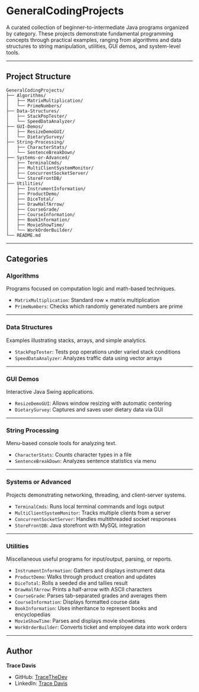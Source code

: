 # GeneralCodingProjects

A curated collection of beginner-to-intermediate Java programs organized by category. These projects demonstrate fundamental programming concepts through practical examples, ranging from algorithms and data structures to string manipulation, utilities, GUI demos, and system-level tools.

---

## Project Structure

```
GeneralCodingProjects/
├── Algorithms/
│   ├── MatrixMultiplication/
│   └── PrimeNumbers/
├── Data-Structures/
│   ├── StackPopTester/
│   └── SpeedDataAnalyzer/
├── GUI-Demos/
│   ├── ResizeDemoGUI/
│   └── DietarySurvey/
├── String-Processing/
│   ├── CharacterStats/
│   └── SentenceBreakDown/
├── Systems-or-Advanced/
│   ├── TerminalCmds/
│   ├── MultiClientSystemMonitor/
│   ├── ConcurrentSocketServer/
│   └── StoreFrontDB/
├── Utilities/
│   ├── InstrumentInformation/
│   ├── ProductDemo/
│   ├── DiceTotal/
│   ├── DrawHalfArrow/
│   ├── CourseGrade/
│   ├── CourseInformation/
│   ├── BookInformation/
│   ├── MovieShowTime/
│   └── WorkOrderBuilder/
└── README.md
```

---

## Categories

### **Algorithms**
Programs focused on computation logic and math-based techniques.
- `MatrixMultiplication`: Standard row × matrix multiplication
- `PrimeNumbers`: Checks which randomly generated numbers are prime

---

### **Data Structures**
Examples illustrating stacks, arrays, and simple analytics.
- `StackPopTester`: Tests pop operations under varied stack conditions
- `SpeedDataAnalyzer`: Analyzes traffic data using vector arrays

---

### **GUI Demos**
Interactive Java Swing applications.
- `ResizeDemoGUI`: Allows window resizing with automatic centering
- `DietarySurvey`: Captures and saves user dietary data via GUI

---

### **String Processing**
Menu-based console tools for analyzing text.
- `CharacterStats`: Counts character types in a file
- `SentenceBreakDown`: Analyzes sentence statistics via menu

---

### **Systems or Advanced**
Projects demonstrating networking, threading, and client-server systems.
- `TerminalCmds`: Runs local terminal commands and logs output
- `MultiClientSystemMonitor`: Tracks multiple clients from a server
- `ConcurrentSocketServer`: Handles multithreaded socket responses
- `StoreFrontDB`: Java storefront with MySQL integration

---

### **Utilities**
Miscellaneous useful programs for input/output, parsing, or reports.
- `InstrumentInformation`: Gathers and displays instrument data
- `ProductDemo`: Walks through product creation and updates
- `DiceTotal`: Rolls a seeded die and tallies result
- `DrawHalfArrow`: Prints a half-arrow with ASCII characters
- `CourseGrade`: Parses tab-separated grades and averages them
- `CourseInformation`: Displays formatted course data
- `BookInformation`: Uses inheritance to represent books and encyclopedias
- `MovieShowTime`: Parses and displays movie showtimes
- `WorkOrderBuilder`: Converts ticket and employee data into work orders

---

## Author

**Trace Davis**  
- GitHub: [TraceTheDev](https://github.com/TraceTheDev)  
- LinkedIn: [Trace Davis](https://www.linkedin.com/in/trace-d-926380138/)
